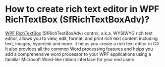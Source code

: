 # How to create rich text editor in WPF RichTextBox (SfRichTextBoxAdv)?

[WPF RichTextBox](https://www.syncfusion.com/wpf-ui-controls/richtextbox) (SfRichTextBoxAdv) control, a.k.a. WYSIWYG rich text editor, allows you to view, edit, format, and print rich text content including text, images, hyperlink and more. It helps you create a rich text editor in C#. It also provides all the common Word processing features and helps you add a comprehensive word processor to your WPF applications using a familiar Microsoft Word-like ribbon interface for your end users.